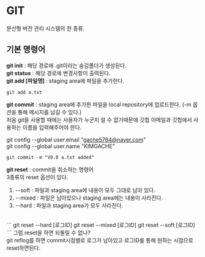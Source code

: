 # GIT

분산형 버전 관리 시스템의 한 종류. <br>

## 기본 명령어

**git init** : 해당 경로에 .git이라는 숨김폴더가 생성된다. <br>
**git status** : 해당 경로에 변경사항이 출력된다. <br>
**git add [파일명]** : staging area에 파일을 추가한다. <br>
```
git add a.txt
```
**git commit** : staging area에 추가한 파일을 local repository에 업로드한다. (-m 옵션을 통해 메시지를 남길 수 있다.) <br>
처음 git을 사용할 때에는 사용자가 누군지 알 수 없기때문에 깃헙 이메일과 깃헙에서 사용하는 이름을 입력해주어야 한다. <br>

git config --global user.email "gache5764@naver.com" <br>
git config --global user.name "KIMGACHE” <br>

```
git commit -m "V0.0 a.txt added"
```

**git reset** : commit을 취소하는 명령어 <br>
3종류의 reset 옵션이 있다. <br>
1. --soft : 파일과 staging area에 내용이 모두 그대로 남아 있다.
2. --mixed : 파일은 남아있으나 staging area에는 내용이 사라진다.
3. --hard : 파일과 staging area가 모두 사라진다.
<br>
```
git reset --hard [로그ID]
git reset --mixed [로그ID]
git reset --soft [로그ID]
```
그럼 reset을 하면 되돌릴 수 없나? <br>
git reflog를 하면 commit시점별로 로그가 남아있고 로그ID를 통해 원하는 시점으로 reset하면된다.










